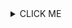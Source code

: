 <details><summary>CLICK ME</summary>
<p>

#### We can hide anything, even code!

```ruby
   puts "Hello World"
```
_Markdown is valid, but add empty lines to separate from the HTML tags._

- Bullet
- Points

```json
{
    "codeblock": "demo"
}
```

{% highlight ruby %}
puts 'Expanded message'
{% endhighlight %}

| Left-aligned | Center-aligned | Right-aligned |
| :---         |     :---:      |          ---: |
| git status   | git status     | git status    |
| git diff     | git diff       | git diff      |

</p>
</details>